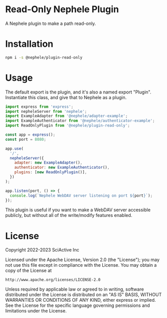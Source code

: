# Read-Only Nephele Plugin

A Nephele plugin to make a path read-only.

# Installation

```sh
npm i -s @nephele/plugin-read-only
```

# Usage

The default export is the plugin, and it's also a named export "Plugin". Instantiate this class, and give that to Nephele as a plugin.

```js
import express from 'express';
import nepheleServer from 'nephele';
import ExampleAdapter from '@nephele/adapter-example';
import ExampleAuthenticator from '@nephele/authenticator-example';
import ReadOnlyPlugin from '@nephele/plugin-read-only';

const app = express();
const port = 8080;

app.use(
  '/',
  nepheleServer({
    adapter: new ExampleAdapter(),
    authenticator: new ExampleAuthenticator(),
    plugins: [new ReadOnlyPlugin()],
  })
);

app.listen(port, () => {
  console.log(`Nephele WebDAV server listening on port ${port}`);
});
```

This plugin is useful if you want to make a WebDAV server accessible publicly, but without all of the write/modify features enabled.

# License

Copyright 2022-2023 SciActive Inc

Licensed under the Apache License, Version 2.0 (the "License");
you may not use this file except in compliance with the License.
You may obtain a copy of the License at

    http://www.apache.org/licenses/LICENSE-2.0

Unless required by applicable law or agreed to in writing, software
distributed under the License is distributed on an "AS IS" BASIS,
WITHOUT WARRANTIES OR CONDITIONS OF ANY KIND, either express or implied.
See the License for the specific language governing permissions and
limitations under the License.
